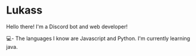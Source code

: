 # Lukass

Hello there! I'm a Discord bot and web developer!

💻- The languages I know are Javascript and Python. I'm currently learning java.
